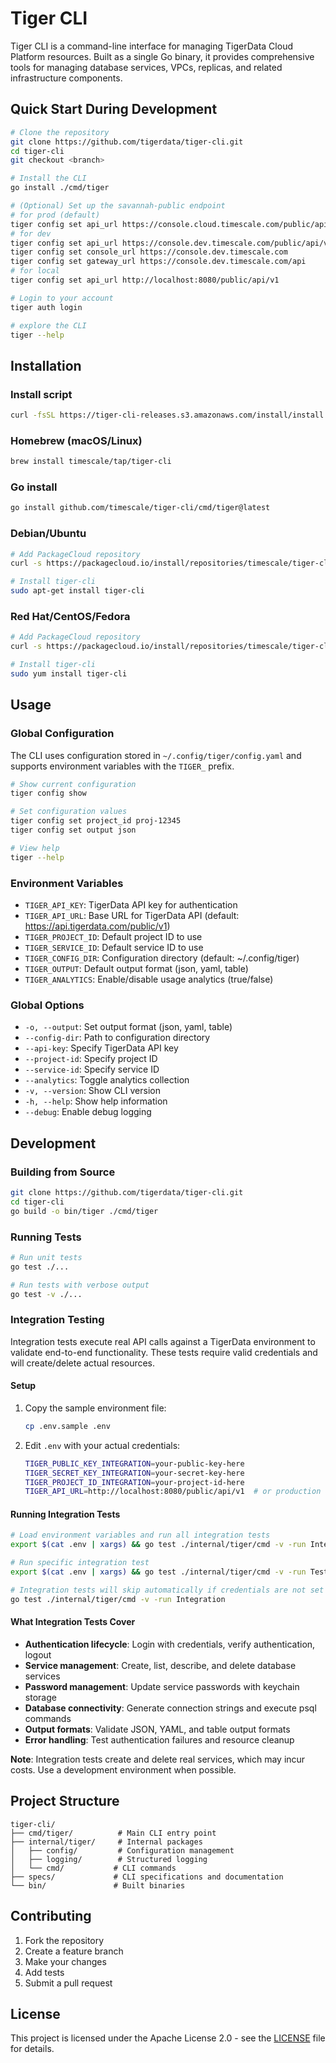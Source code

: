 # Tiger CLI

Tiger CLI is a command-line interface for managing TigerData Cloud Platform resources. Built as a single Go binary, it provides comprehensive tools for managing database services, VPCs, replicas, and related infrastructure components.

## Quick Start During Development
```bash
# Clone the repository
git clone https://github.com/tigerdata/tiger-cli.git
cd tiger-cli
git checkout <branch>

# Install the CLI
go install ./cmd/tiger

# (Optional) Set up the savannah-public endpoint
# for prod (default)
tiger config set api_url https://console.cloud.timescale.com/public/api/v1
# for dev
tiger config set api_url https://console.dev.timescale.com/public/api/v1
tiger config set console_url https://console.dev.timescale.com
tiger config set gateway_url https://console.dev.timescale.com/api
# for local
tiger config set api_url http://localhost:8080/public/api/v1

# Login to your account
tiger auth login

# explore the CLI
tiger --help
```

## Installation

### Install script
```bash
curl -fsSL https://tiger-cli-releases.s3.amazonaws.com/install/install.sh | sh
```

### Homebrew (macOS/Linux)
```bash
brew install timescale/tap/tiger-cli
```

### Go install
```bash
go install github.com/timescale/tiger-cli/cmd/tiger@latest
```

### Debian/Ubuntu
```bash
# Add PackageCloud repository
curl -s https://packagecloud.io/install/repositories/timescale/tiger-cli/script.deb.sh | sudo bash

# Install tiger-cli
sudo apt-get install tiger-cli
```

### Red Hat/CentOS/Fedora
```bash
# Add PackageCloud repository
curl -s https://packagecloud.io/install/repositories/timescale/tiger-cli/script.rpm.sh | sudo bash

# Install tiger-cli
sudo yum install tiger-cli
```

## Usage

### Global Configuration

The CLI uses configuration stored in `~/.config/tiger/config.yaml` and supports environment variables with the `TIGER_` prefix.

```bash
# Show current configuration
tiger config show

# Set configuration values
tiger config set project_id proj-12345
tiger config set output json

# View help
tiger --help
```

### Environment Variables

- `TIGER_API_KEY`: TigerData API key for authentication
- `TIGER_API_URL`: Base URL for TigerData API (default: https://api.tigerdata.com/public/v1)
- `TIGER_PROJECT_ID`: Default project ID to use
- `TIGER_SERVICE_ID`: Default service ID to use
- `TIGER_CONFIG_DIR`: Configuration directory (default: ~/.config/tiger)
- `TIGER_OUTPUT`: Default output format (json, yaml, table)
- `TIGER_ANALYTICS`: Enable/disable usage analytics (true/false)

### Global Options

- `-o, --output`: Set output format (json, yaml, table)
- `--config-dir`: Path to configuration directory
- `--api-key`: Specify TigerData API key
- `--project-id`: Specify project ID
- `--service-id`: Specify service ID
- `--analytics`: Toggle analytics collection
- `-v, --version`: Show CLI version
- `-h, --help`: Show help information
- `--debug`: Enable debug logging

## Development

### Building from Source

```bash
git clone https://github.com/tigerdata/tiger-cli.git
cd tiger-cli
go build -o bin/tiger ./cmd/tiger
```

### Running Tests

```bash
# Run unit tests
go test ./...

# Run tests with verbose output
go test -v ./...
```

### Integration Testing

Integration tests execute real API calls against a TigerData environment to validate end-to-end functionality. These tests require valid credentials and will create/delete actual resources.

#### Setup

1. Copy the sample environment file:
   ```bash
   cp .env.sample .env
   ```

2. Edit `.env` with your actual credentials:
   ```bash
   TIGER_PUBLIC_KEY_INTEGRATION=your-public-key-here
   TIGER_SECRET_KEY_INTEGRATION=your-secret-key-here
   TIGER_PROJECT_ID_INTEGRATION=your-project-id-here
   TIGER_API_URL=http://localhost:8080/public/api/v1  # or production URL
   ```

#### Running Integration Tests

```bash
# Load environment variables and run all integration tests
export $(cat .env | xargs) && go test ./internal/tiger/cmd -v -run Integration

# Run specific integration test
export $(cat .env | xargs) && go test ./internal/tiger/cmd -v -run TestServiceLifecycleIntegration

# Integration tests will skip automatically if credentials are not set
go test ./internal/tiger/cmd -v -run Integration
```

#### What Integration Tests Cover

- **Authentication lifecycle**: Login with credentials, verify authentication, logout
- **Service management**: Create, list, describe, and delete database services
- **Password management**: Update service passwords with keychain storage
- **Database connectivity**: Generate connection strings and execute psql commands
- **Output formats**: Validate JSON, YAML, and table output formats
- **Error handling**: Test authentication failures and resource cleanup

**Note**: Integration tests create and delete real services, which may incur costs. Use a development environment when possible.

## Project Structure

```
tiger-cli/
├── cmd/tiger/          # Main CLI entry point
├── internal/tiger/     # Internal packages
│   ├── config/         # Configuration management
│   ├── logging/        # Structured logging
│   └── cmd/           # CLI commands
├── specs/             # CLI specifications and documentation
└── bin/               # Built binaries
```

## Contributing

1. Fork the repository
2. Create a feature branch
3. Make your changes
4. Add tests
5. Submit a pull request

## License

This project is licensed under the Apache License 2.0 - see the [LICENSE](LICENSE) file for details.
